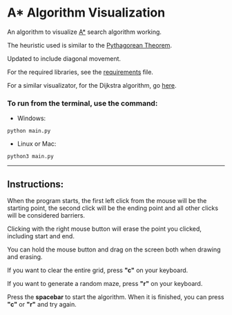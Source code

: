 # A* Algorithm Visualization

An algorithm to visualize [A*](https://en.wikipedia.org/wiki/A*_search_algorithm) search algorithm working.

The heuristic used is similar to the [Pythagorean Theorem](https://en.wikipedia.org/wiki/Pythagorean_theorem).

Updated to include diagonal movement.

For the required libraries, see the [requirements](../master/requirements.txt) file.

For a similar visualizator, for the Dijkstra algorithm, go [here](https://github.com/EduardoLisboa/Dijsktra-Visualization).

### To run from the terminal, use the command:
* Windows:
```
python main.py
```
* Linux or Mac:
```
python3 main.py
```
------
## Instructions:
When the program starts, the first left click from the mouse will be the starting point, the second click will be the ending point and all other clicks will be considered barriers.

Clicking with the right mouse button will erase the point you clicked, including start and end.

You can hold the mouse button and drag on the screen both when drawing and erasing.

If you want to clear the entire grid, press **"c"** on your keyboard.

If you want to generate a random maze, press **"r"** on your keyboard.

Press the **spacebar** to start the algorithm. When it is finished, you can press **"c"** or **"r"** and try again.
